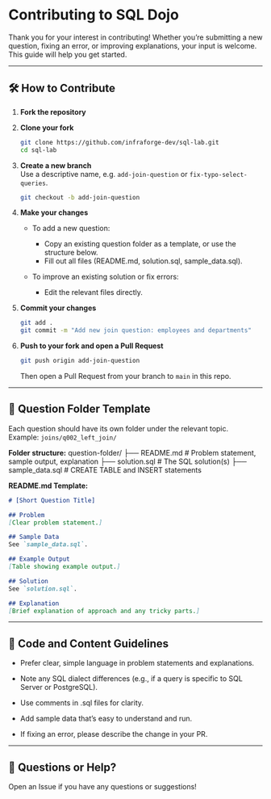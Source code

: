 # Contributing to SQL Dojo

Thank you for your interest in contributing! Whether you’re submitting a new question, fixing an error, or improving explanations, your input is welcome. This guide will help you get started.

---

## 🛠 How to Contribute

1. **Fork the repository**
2. **Clone your fork**

    ```bash
    git clone https://github.com/infraforge-dev/sql-lab.git
    cd sql-lab
    ```

3. **Create a new branch**  
   Use a descriptive name, e.g. `add-join-question` or `fix-typo-select-queries`.

    ```bash
    git checkout -b add-join-question
    ```

4. **Make your changes**

    - To add a new question:  
      - Copy an existing question folder as a template, or use the structure below.
      - Fill out all files (README.md, solution.sql, sample_data.sql).

    - To improve an existing solution or fix errors:  
      - Edit the relevant files directly.

5. **Commit your changes**

    ```bash
    git add .
    git commit -m "Add new join question: employees and departments"
    ```

6. **Push to your fork and open a Pull Request**

    ```bash
    git push origin add-join-question
    ```
    Then open a Pull Request from your branch to `main` in this repo.

---

## 📂 Question Folder Template

Each question should have its own folder under the relevant topic.  
Example: `joins/q002_left_join/`

**Folder structure:**
question-folder/
├── README.md # Problem statement, sample output, explanation
├── solution.sql # The SQL solution(s)
├── sample_data.sql # CREATE TABLE and INSERT statements


**README.md Template:**

```markdown
# [Short Question Title]

## Problem
[Clear problem statement.]

## Sample Data
See `sample_data.sql`.

## Example Output
[Table showing example output.]

## Solution
See `solution.sql`.

## Explanation
[Brief explanation of approach and any tricky parts.]
```

---

## 📝 Code and Content Guidelines
- Prefer clear, simple language in problem statements and explanations.

- Note any SQL dialect differences (e.g., if a query is specific to SQL Server or PostgreSQL).

- Use comments in .sql files for clarity.

- Add sample data that’s easy to understand and run.

- If fixing an error, please describe the change in your PR.

---

## 🤝 Questions or Help?

Open an Issue if you have any questions or suggestions!